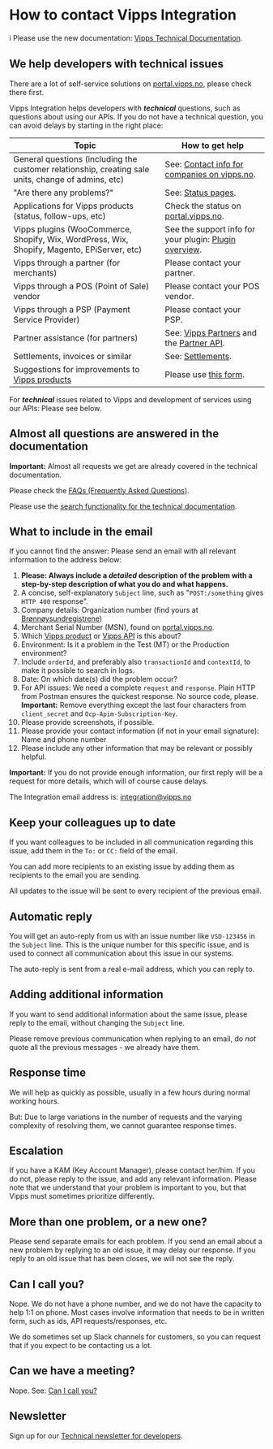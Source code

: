 <!-- START_METADATA
---
title: Contact us
sidebar_position: 100
pagination_next: null
pagination_prev: null
---
END_METADATA -->

# How to contact Vipps Integration

<!-- START_COMMENT -->

ℹ️ Please use the new documentation:
[Vipps Technical Documentation](https://vippsas.github.io/vipps-developer-docs/).

<!-- END_COMMENT -->

## We help developers with technical issues

There are a lot of self-service solutions on
[portal.vipps.no](https://portal.vipps.no),
please check there first.

Vipps Integration helps developers with _**technical**_ questions, such as questions about using our APIs.
If you do not have a technical question, you can avoid delays by starting in the right place:

| Topic | How to get help |
|--------|----------------|
| General questions (including the customer relationship, creating sale units, change of admins, etc) | See: [Contact info for companies on vipps.no](https://www.vipps.no/kontakt-oss/bedrift/). |
| "Are there any problems?"  | See: [Status pages](./developer-resources/status-pages). |
| Applications for Vipps products (status, follow-ups, etc) | Check the status on [portal.vipps.no](https://portal.vipps.no). |
| Vipps plugins (WooCommerce, Shopify, Wix, WordPress, Wix, Shopify, Magento, EPiServer, etc)         | See the support info for your plugin: [Plugin overview](https://vippsas.github.io/vipps-developer-docs/docs/vipps-plugins). |
| Vipps through a partner (for merchants) | Please contact your partner. |
| Vipps through a POS (Point of Sale) vendor | Please contact your POS vendor. |
| Vipps through a PSP (Payment Service Provider) | Please contact your PSP. |
| Partner assistance (for partners) | See: [Vipps Partners](https://vippsas.github.io/vipps-developer-docs/docs/vipps-partner) and the [Partner API](https://vippsas.github.io/vipps-developer-docs/docs/APIs/partner-api). |
| Settlements, invoices or similar | See: [Settlements](./settlements/README.md). |
| Suggestions for improvements to [Vipps products](https://www.vipps.no/produkter-og-tjenester/bedrift/)  | Please use [this form](https://www.vipps.no/kontakt-oss/bedrift/). |

For _**technical**_ issues related to Vipps and development of services using our APIs: Please see below.

## Almost all questions are answered in the documentation

**Important:** Almost all requests we get are already covered in the technical documentation.

Please check the
[FAQs (Frequently Asked Questions)](https://vippsas.github.io/vipps-developer-docs/docs/vipps-developers/faqs).

Please use the
[search functionality for the technical documentation](https://vippsas.github.io/vipps-developer-docs/search).

## What to include in the email

If you cannot find the answer: Please send an email with all relevant
information to the address below:

1. **Please: Always include a _detailed_ description of the problem with a step-by-step description of what you do and what happens.**
2. A concise, self-explanatory `Subject` line, such as "`POST:/something` gives `HTTP 400` response".
3. Company details: Organization number (find yours at [Brønnøysundregistrene](https://brreg.no))
4. Merchant Serial Number (MSN), found on [portal.vipps.no](https://portal.vipps.no).
5. Which
   [Vipps product](https://www.vipps.no/produkter-og-tjenester/bedrift/)
   or
   [Vipps API](https://vippsas.github.io/vipps-developer-docs/docs/APIs)
   is this about?
6. Environment: Is it a problem in the Test (MT) or the Production environment?
7. Include `orderId`, and preferably also `transactionId` and `contextId`, to make it possible to search in logs.
8. Date: On which date(s) did the problem occur?
9. For API issues: We need a complete `request` and `response`.
   Plain HTTP from Postman ensures the quickest response.
   No source code, please.
   **Important:** Remove everything except the last four characters from
   `client_secret` and `Ocp-Apim-Subscription-Key`.
10. Please provide screenshots, if possible.
11. Please provide your contact information (if not in your email signature): Name and phone number
12. Please include any other information that may be relevant or possibly helpful.

**Important:** If you do not provide enough information, our first reply will
be a request for more details, which will of course cause delays.

The Integration email address is: integration@vipps.no

## Keep your colleagues up to date

If you want colleagues to be included in all communication regarding this issue,
add them in the `To:` or `CC:` field of the email.

You can add more recipients to an existing issue by adding them as recipients
to the email you are sending.

All updates to the issue will be sent to every recipient of the previous email.

## Automatic reply

You will get an auto-reply from us with an issue number like `VSD-123456` in
the `Subject` line. This is the unique number for this specific issue, and is
used to connect all communication about this issue in our systems.

The auto-reply is sent from a real e-mail address, which you can reply to.

## Adding additional information

If you want to send additional information about the same issue,
please reply to the email, without changing the `Subject` line.

Please remove previous communication when replying to an email, do _not_ quote
all the previous messages - we already have them.

## Response time

We will help as quickly as possible, usually in a few hours during normal
working hours.

But: Due to large variations in the number of requests and the
varying complexity of resolving them, we cannot guarantee response times.

## Escalation

If you have a KAM (Key Account Manager), please contact her/him.
If you do not, please reply to the issue, and add any relevant information.
Please note that we understand that your problem is important to you,
but that Vipps must sometimes prioritize differently.

## More than one problem, or a new one?

Please send separate emails for each problem. If you send an email about a
new problem by replying to an old issue, it may delay our response.
If you reply to an old issue that has been closes, we will not see the reply.

## Can I call you?

Nope. We do not have a phone number, and we do not have the capacity to
help 1:1 on phone. Most cases involve information that needs to be in written form,
such as ids, API requests/responses, etc.

We do sometimes set up Slack channels for customers, so you can request that if
you expect to be contacting us a lot.

## Can we have a meeting?

Nope. See: [Can I call you?](#can-i-call-you)

## Newsletter

Sign up for our [Technical newsletter for developers](./newsletters/README.md).
